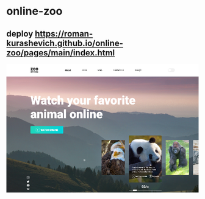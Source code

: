 # online-zoo
## deploy https://roman-kurashevich.github.io/online-zoo/pages/main/index.html
![](https://github.com/roman-kurashevich/online-zoo/blob/main/screenShoot2.png)
